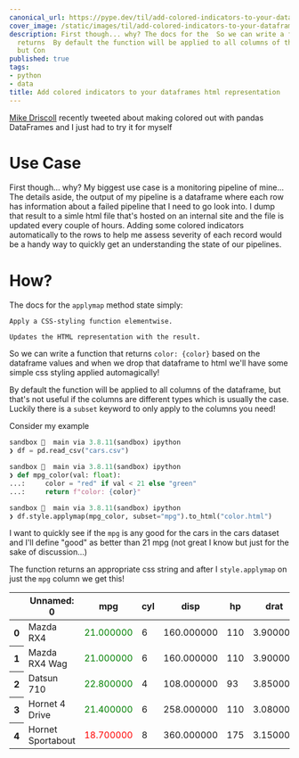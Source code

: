 ```yaml
---
canonical_url: https://pype.dev/til/add-colored-indicators-to-your-dataframes-html-representation/
cover_image: /static/images/til/add-colored-indicators-to-your-dataframes-html-representation.png
description: First though... why? The docs for the  So we can write a function that
  returns  By default the function will be applied to all columns of the dataframe,
  but Con
published: true
tags:
- python
- data
title: Add colored indicators to your dataframes html representation
---
```


[Mike Driscoll](https://twitter.com/driscollis) recently tweeted about making colored out with pandas DataFrames and I just had to try it for myself

# Use Case

First though... why? My biggest use case is a monitoring pipeline of mine... The details aside, the output of my pipeline is a dataframe where each row has information about a failed pipeline that I need to go look into. I dump that result to a simle html file that's hosted on an internal site and the file is updated every couple of hours. Adding some colored indicators automatically to the rows to help me assess severity of each record would be a handy way to quickly get an understanding the state of our pipelines.

# How?

The docs for the `applymap` method state simply:

```
Apply a CSS-styling function elementwise.

Updates the HTML representation with the result.

```

So we can write a function that returns `color: {color}` based on the dataframe values and when we drop that dataframe to html we'll have some simple css styling applied automagically!

By default the function will be applied to all columns of the dataframe, but that's not useful if the columns are different types which is usually the case. Luckily there is a `subset` keyword to only apply to the columns you need!

Consider my example

```python 
sandbox   main via 3.8.11(sandbox) ipython
❯ df = pd.read_csv("cars.csv")

sandbox   main via 3.8.11(sandbox) ipython
❯ def mpg_color(val: float):
...:     color = "red" if val < 21 else "green"
...:     return f"color: {color}"

sandbox   main via 3.8.11(sandbox) ipython
❯ df.style.applymap(mpg_color, subset="mpg").to_html("color.html")
```

I want to quickly see if the `mpg` is any good for the cars in the cars dataset and I'll define "good" as better than 21 mpg (not great I know but just for the sake of discussion...)

The function returns an appropriate css string and after I `style.applymap` on just the `mpg` column we get this!


<style type="text/css">
#T_95e99_row0_col1, #T_95e99_row1_col1, #T_95e99_row2_col1, #T_95e99_row3_col1 {
  color: green;
}
#T_95e99_row4_col1 {
  color: red;
}
</style>
<table id="T_95e99">
  <thead>
    <tr>
      <th class="blank level0" >&nbsp;</th>
      <th id="T_95e99_level0_col0" class="col_heading level0 col0" >Unnamed: 0</th>
      <th id="T_95e99_level0_col1" class="col_heading level0 col1" >mpg</th>
      <th id="T_95e99_level0_col2" class="col_heading level0 col2" >cyl</th>
      <th id="T_95e99_level0_col3" class="col_heading level0 col3" >disp</th>
      <th id="T_95e99_level0_col4" class="col_heading level0 col4" >hp</th>
      <th id="T_95e99_level0_col5" class="col_heading level0 col5" >drat</th>
      <th id="T_95e99_level0_col6" class="col_heading level0 col6" >wt</th>
      <th id="T_95e99_level0_col7" class="col_heading level0 col7" >qsec</th>
      <th id="T_95e99_level0_col8" class="col_heading level0 col8" >vs</th>
      <th id="T_95e99_level0_col9" class="col_heading level0 col9" >am</th>
      <th id="T_95e99_level0_col10" class="col_heading level0 col10" >gear</th>
      <th id="T_95e99_level0_col11" class="col_heading level0 col11" >carb</th>
    </tr>
  </thead>
  <tbody>
    <tr>
      <th id="T_95e99_level0_row0" class="row_heading level0 row0" >0</th>
      <td id="T_95e99_row0_col0" class="data row0 col0" >Mazda RX4</td>
      <td id="T_95e99_row0_col1" class="data row0 col1" >21.000000</td>
      <td id="T_95e99_row0_col2" class="data row0 col2" >6</td>
      <td id="T_95e99_row0_col3" class="data row0 col3" >160.000000</td>
      <td id="T_95e99_row0_col4" class="data row0 col4" >110</td>
      <td id="T_95e99_row0_col5" class="data row0 col5" >3.900000</td>
      <td id="T_95e99_row0_col6" class="data row0 col6" >2.620000</td>
      <td id="T_95e99_row0_col7" class="data row0 col7" >16.460000</td>
      <td id="T_95e99_row0_col8" class="data row0 col8" >0</td>
      <td id="T_95e99_row0_col9" class="data row0 col9" >1</td>
      <td id="T_95e99_row0_col10" class="data row0 col10" >4</td>
      <td id="T_95e99_row0_col11" class="data row0 col11" >4</td>
    </tr>
    <tr>
      <th id="T_95e99_level0_row1" class="row_heading level0 row1" >1</th>
      <td id="T_95e99_row1_col0" class="data row1 col0" >Mazda RX4 Wag</td>
      <td id="T_95e99_row1_col1" class="data row1 col1" >21.000000</td>
      <td id="T_95e99_row1_col2" class="data row1 col2" >6</td>
      <td id="T_95e99_row1_col3" class="data row1 col3" >160.000000</td>
      <td id="T_95e99_row1_col4" class="data row1 col4" >110</td>
      <td id="T_95e99_row1_col5" class="data row1 col5" >3.900000</td>
      <td id="T_95e99_row1_col6" class="data row1 col6" >2.875000</td>
      <td id="T_95e99_row1_col7" class="data row1 col7" >17.020000</td>
      <td id="T_95e99_row1_col8" class="data row1 col8" >0</td>
      <td id="T_95e99_row1_col9" class="data row1 col9" >1</td>
      <td id="T_95e99_row1_col10" class="data row1 col10" >4</td>
      <td id="T_95e99_row1_col11" class="data row1 col11" >4</td>
    </tr>
    <tr>
      <th id="T_95e99_level0_row2" class="row_heading level0 row2" >2</th>
      <td id="T_95e99_row2_col0" class="data row2 col0" >Datsun 710</td>
      <td id="T_95e99_row2_col1" class="data row2 col1" >22.800000</td>
      <td id="T_95e99_row2_col2" class="data row2 col2" >4</td>
      <td id="T_95e99_row2_col3" class="data row2 col3" >108.000000</td>
      <td id="T_95e99_row2_col4" class="data row2 col4" >93</td>
      <td id="T_95e99_row2_col5" class="data row2 col5" >3.850000</td>
      <td id="T_95e99_row2_col6" class="data row2 col6" >2.320000</td>
      <td id="T_95e99_row2_col7" class="data row2 col7" >18.610000</td>
      <td id="T_95e99_row2_col8" class="data row2 col8" >1</td>
      <td id="T_95e99_row2_col9" class="data row2 col9" >1</td>
      <td id="T_95e99_row2_col10" class="data row2 col10" >4</td>
      <td id="T_95e99_row2_col11" class="data row2 col11" >1</td>
    </tr>
    <tr>
      <th id="T_95e99_level0_row3" class="row_heading level0 row3" >3</th>
      <td id="T_95e99_row3_col0" class="data row3 col0" >Hornet 4 Drive</td>
      <td id="T_95e99_row3_col1" class="data row3 col1" >21.400000</td>
      <td id="T_95e99_row3_col2" class="data row3 col2" >6</td>
      <td id="T_95e99_row3_col3" class="data row3 col3" >258.000000</td>
      <td id="T_95e99_row3_col4" class="data row3 col4" >110</td>
      <td id="T_95e99_row3_col5" class="data row3 col5" >3.080000</td>
      <td id="T_95e99_row3_col6" class="data row3 col6" >3.215000</td>
      <td id="T_95e99_row3_col7" class="data row3 col7" >19.440000</td>
      <td id="T_95e99_row3_col8" class="data row3 col8" >1</td>
      <td id="T_95e99_row3_col9" class="data row3 col9" >0</td>
      <td id="T_95e99_row3_col10" class="data row3 col10" >3</td>
      <td id="T_95e99_row3_col11" class="data row3 col11" >1</td>
    </tr>
    <tr>
      <th id="T_95e99_level0_row4" class="row_heading level0 row4" >4</th>
      <td id="T_95e99_row4_col0" class="data row4 col0" >Hornet Sportabout</td>
      <td id="T_95e99_row4_col1" class="data row4 col1" >18.700000</td>
      <td id="T_95e99_row4_col2" class="data row4 col2" >8</td>
      <td id="T_95e99_row4_col3" class="data row4 col3" >360.000000</td>
      <td id="T_95e99_row4_col4" class="data row4 col4" >175</td>
      <td id="T_95e99_row4_col5" class="data row4 col5" >3.150000</td>
      <td id="T_95e99_row4_col6" class="data row4 col6" >3.440000</td>
      <td id="T_95e99_row4_col7" class="data row4 col7" >17.020000</td>
      <td id="T_95e99_row4_col8" class="data row4 col8" >0</td>
      <td id="T_95e99_row4_col9" class="data row4 col9" >0</td>
      <td id="T_95e99_row4_col10" class="data row4 col10" >3</td>
      <td id="T_95e99_row4_col11" class="data row4 col11" >2</td>
    </tr>
  </tbody>
</table>